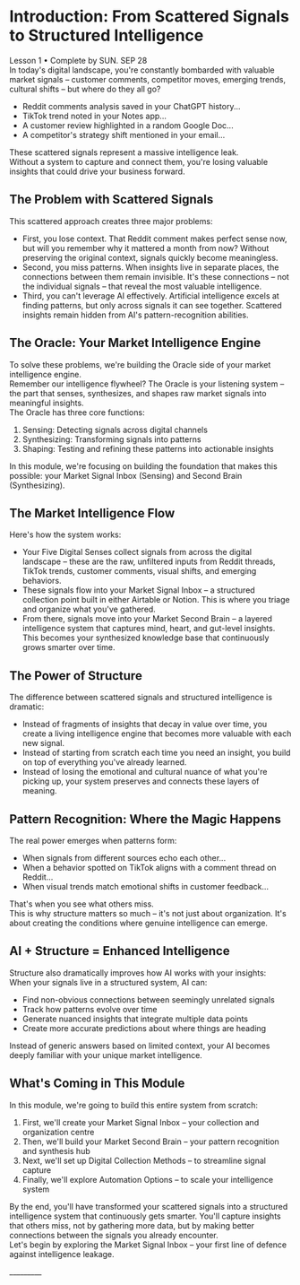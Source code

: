 # **Introduction: From Scattered Signals to Structured Intelligence**

Lesson 1 • Complete by SUN. SEP 28  
In today's digital landscape, you're constantly bombarded with valuable market signals – customer comments, competitor moves, emerging trends, cultural shifts – but where do they all go?

* Reddit comments analysis saved in your ChatGPT history...  
* TikTok trend noted in your Notes app...  
* A customer review highlighted in a random Google Doc...  
* A competitor's strategy shift mentioned in your email...

These scattered signals represent a massive intelligence leak.  
Without a system to capture and connect them, you're losing valuable insights that could drive your business forward.

## **The Problem with Scattered Signals**

This scattered approach creates three major problems:

* First, you lose context. That Reddit comment makes perfect sense now, but will you remember why it mattered a month from now? Without preserving the original context, signals quickly become meaningless.  
* Second, you miss patterns. When insights live in separate places, the connections between them remain invisible. It's these connections – not the individual signals – that reveal the most valuable intelligence.  
* Third, you can't leverage AI effectively. Artificial intelligence excels at finding patterns, but only across signals it can see together. Scattered insights remain hidden from AI's pattern-recognition abilities.

## **The Oracle: Your Market Intelligence Engine**

To solve these problems, we're building the Oracle side of your market intelligence engine.  
Remember our intelligence flywheel? The Oracle is your listening system – the part that senses, synthesizes, and shapes raw market signals into meaningful insights.  
The Oracle has three core functions:

1. Sensing: Detecting signals across digital channels  
2. Synthesizing: Transforming signals into patterns  
3. Shaping: Testing and refining these patterns into actionable insights

In this module, we're focusing on building the foundation that makes this possible: your Market Signal Inbox (Sensing) and Second Brain (Synthesizing).

## **The Market Intelligence Flow**

Here's how the system works:

* Your Five Digital Senses collect signals from across the digital landscape – these are the raw, unfiltered inputs from Reddit threads, TikTok trends, customer comments, visual shifts, and emerging behaviors.  
* These signals flow into your Market Signal Inbox – a structured collection point built in either Airtable or Notion. This is where you triage and organize what you've gathered.  
* From there, signals move into your Market Second Brain – a layered intelligence system that captures mind, heart, and gut-level insights. This becomes your synthesized knowledge base that continuously grows smarter over time.

## **The Power of Structure**

The difference between scattered signals and structured intelligence is dramatic:

* Instead of fragments of insights that decay in value over time, you create a living intelligence engine that becomes more valuable with each new signal.  
* Instead of starting from scratch each time you need an insight, you build on top of everything you've already learned.  
* Instead of losing the emotional and cultural nuance of what you're picking up, your system preserves and connects these layers of meaning.

## **Pattern Recognition: Where the Magic Happens**

The real power emerges when patterns form:

* When signals from different sources echo each other...  
* When a behavior spotted on TikTok aligns with a comment thread on Reddit...  
* When visual trends match emotional shifts in customer feedback...

That's when you see what others miss.  
This is why structure matters so much – it's not just about organization. It's about creating the conditions where genuine intelligence can emerge.

## **AI \+ Structure \= Enhanced Intelligence**

Structure also dramatically improves how AI works with your insights:  
When your signals live in a structured system, AI can:

* Find non-obvious connections between seemingly unrelated signals  
* Track how patterns evolve over time  
* Generate nuanced insights that integrate multiple data points  
* Create more accurate predictions about where things are heading

Instead of generic answers based on limited context, your AI becomes deeply familiar with your unique market intelligence.

## **What's Coming in This Module**

In this module, we're going to build this entire system from scratch:

1. First, we'll create your Market Signal Inbox – your collection and organization centre  
2. Then, we'll build your Market Second Brain – your pattern recognition and synthesis hub  
3. Next, we'll set up Digital Collection Methods – to streamline signal capture  
4. Finally, we'll explore Automation Options – to scale your intelligence system

By the end, you'll have transformed your scattered signals into a structured intelligence system that continuously gets smarter. You'll capture insights that others miss, not by gathering more data, but by making better connections between the signals you already encounter.  
Let's begin by exploring the Market Signal Inbox – your first line of defence against intelligence leakage.

\_\_\_\_\_\_\_\_\_
